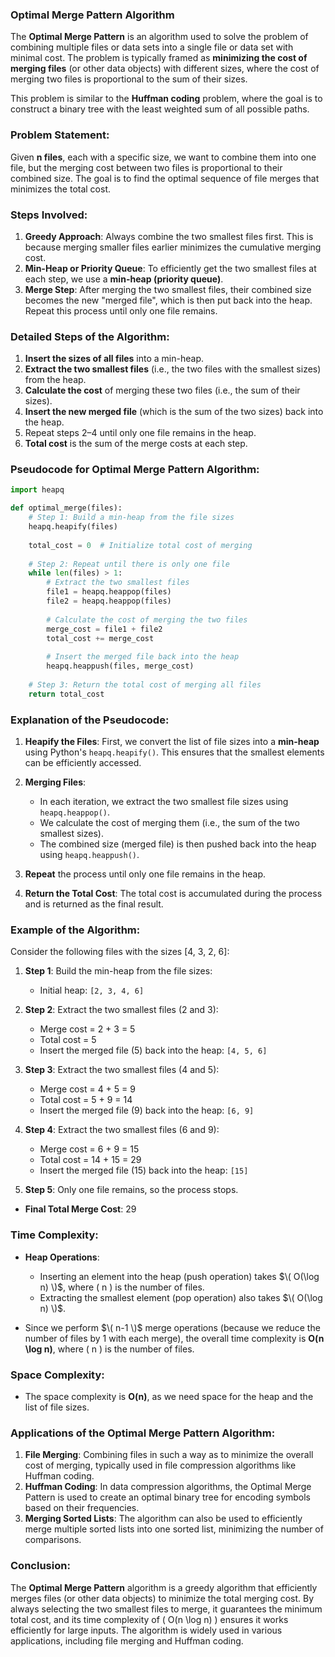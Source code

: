 ### **Optimal Merge Pattern Algorithm**

The **Optimal Merge Pattern** is an algorithm used to solve the problem of combining multiple files or data sets into a single file or data set with minimal cost. The problem is typically framed as **minimizing the cost of merging files** (or other data objects) with different sizes, where the cost of merging two files is proportional to the sum of their sizes.

This problem is similar to the **Huffman coding** problem, where the goal is to construct a binary tree with the least weighted sum of all possible paths.

### **Problem Statement:**
Given **n files**, each with a specific size, we want to combine them into one file, but the merging cost between two files is proportional to their combined size. The goal is to find the optimal sequence of file merges that minimizes the total cost.

### **Steps Involved:**
1. **Greedy Approach**: Always combine the two smallest files first. This is because merging smaller files earlier minimizes the cumulative merging cost.
2. **Min-Heap or Priority Queue**: To efficiently get the two smallest files at each step, we use a **min-heap (priority queue)**.
3. **Merge Step**: After merging the two smallest files, their combined size becomes the new "merged file", which is then put back into the heap. Repeat this process until only one file remains.

### **Detailed Steps of the Algorithm:**
1. **Insert the sizes of all files** into a min-heap.
2. **Extract the two smallest files** (i.e., the two files with the smallest sizes) from the heap.
3. **Calculate the cost** of merging these two files (i.e., the sum of their sizes).
4. **Insert the new merged file** (which is the sum of the two sizes) back into the heap.
5. Repeat steps 2–4 until only one file remains in the heap.
6. **Total cost** is the sum of the merge costs at each step.

### **Pseudocode for Optimal Merge Pattern Algorithm:**

```python
import heapq

def optimal_merge(files):
    # Step 1: Build a min-heap from the file sizes
    heapq.heapify(files)
    
    total_cost = 0  # Initialize total cost of merging
    
    # Step 2: Repeat until there is only one file
    while len(files) > 1:
        # Extract the two smallest files
        file1 = heapq.heappop(files)
        file2 = heapq.heappop(files)
        
        # Calculate the cost of merging the two files
        merge_cost = file1 + file2
        total_cost += merge_cost
        
        # Insert the merged file back into the heap
        heapq.heappush(files, merge_cost)
    
    # Step 3: Return the total cost of merging all files
    return total_cost
```

### **Explanation of the Pseudocode:**

1. **Heapify the Files**: First, we convert the list of file sizes into a **min-heap** using Python's `heapq.heapify()`. This ensures that the smallest elements can be efficiently accessed.
   
2. **Merging Files**:
   - In each iteration, we extract the two smallest file sizes using `heapq.heappop()`. 
   - We calculate the cost of merging them (i.e., the sum of the two smallest sizes).
   - The combined size (merged file) is then pushed back into the heap using `heapq.heappush()`.
   
3. **Repeat** the process until only one file remains in the heap.

4. **Return the Total Cost**: The total cost is accumulated during the process and is returned as the final result.

### **Example of the Algorithm:**

Consider the following files with the sizes [4, 3, 2, 6]:

1. **Step 1**: Build the min-heap from the file sizes:
   - Initial heap: `[2, 3, 4, 6]`

2. **Step 2**: Extract the two smallest files (2 and 3):
   - Merge cost = 2 + 3 = 5
   - Total cost = 5
   - Insert the merged file (5) back into the heap: `[4, 5, 6]`

3. **Step 3**: Extract the two smallest files (4 and 5):
   - Merge cost = 4 + 5 = 9
   - Total cost = 5 + 9 = 14
   - Insert the merged file (9) back into the heap: `[6, 9]`

4. **Step 4**: Extract the two smallest files (6 and 9):
   - Merge cost = 6 + 9 = 15
   - Total cost = 14 + 15 = 29
   - Insert the merged file (15) back into the heap: `[15]`

5. **Step 5**: Only one file remains, so the process stops.

- **Final Total Merge Cost**: 29

### **Time Complexity:**
- **Heap Operations**:
  - Inserting an element into the heap (push operation) takes $\( O(\log n) \)$, where \( n \) is the number of files.
  - Extracting the smallest element (pop operation) also takes $\( O(\log n) \)$.
  
- Since we perform $\( n-1 \)$ merge operations (because we reduce the number of files by 1 with each merge), the overall time complexity is **O(n \log n)**, where \( n \) is the number of files.

### **Space Complexity:**
- The space complexity is **O(n)**, as we need space for the heap and the list of file sizes.

### **Applications of the Optimal Merge Pattern Algorithm:**
1. **File Merging**: Combining files in such a way as to minimize the overall cost of merging, typically used in file compression algorithms like Huffman coding.
2. **Huffman Coding**: In data compression algorithms, the Optimal Merge Pattern is used to create an optimal binary tree for encoding symbols based on their frequencies.
3. **Merging Sorted Lists**: The algorithm can also be used to efficiently merge multiple sorted lists into one sorted list, minimizing the number of comparisons.

### **Conclusion:**

The **Optimal Merge Pattern** algorithm is a greedy algorithm that efficiently merges files (or other data objects) to minimize the total merging cost. By always selecting the two smallest files to merge, it guarantees the minimum total cost, and its time complexity of \( O(n \log n) \) ensures it works efficiently for large inputs. The algorithm is widely used in various applications, including file merging and Huffman coding.
